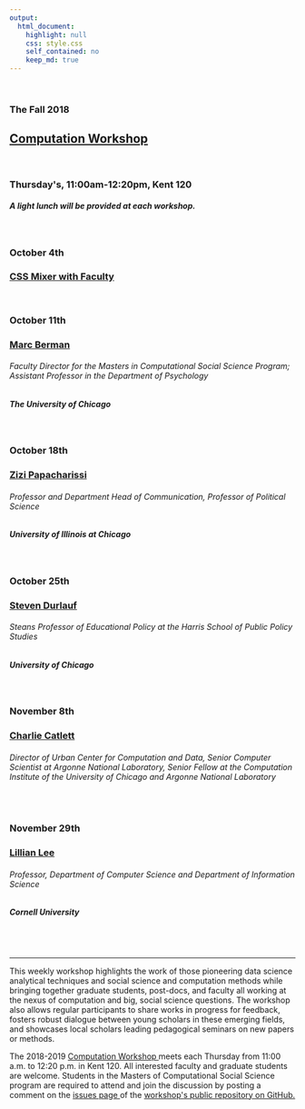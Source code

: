 ```yaml
---
output:
  html_document:
    highlight: null
    css: style.css
    self_contained: no
    keep_md: true
---
```






<br>

<h3 class=pfblock-header> The Fall 2018 </h3>
<h2 class=pfblock-header4> <a href="https://macss.uchicago.edu/content/computation-workshop"> Computation Workshop </a> </h2>
<br>
<h3 class=pfblock-header3> Thursday's, 11:00am-12:20pm, Kent 120 </h3>
<h5 class=pfblock-header3>A light lunch will be provided at each workshop.</h5>
<br>


<h3 class=pfblock-header4> October 4th </h3>
<h3 class=pfblock-header4><a href="https://macss.uchicago.edu/content/meet-our-faculty-staff"> CSS Mixer with Faculty </a> </h3>
<br>

<h3 class=pfblock-header4> October 11th </h3>
<h3 class=pfblock-header4><a href="https://macss.uchicago.edu/directory/marc-berman"> Marc Berman </a> </h3>
<h6 class=pfblock-header4>Faculty Director for the Masters in Computational Social Science Program; Assistant Professor in the Department of Psychology</h6>
<h5 class=pfblock-header4>The University of Chicago</h5>
<br>

<h3 class=pfblock-header4> October 18th </h3>
<h3 class=pfblock-header4><a href="https://zizi.people.uic.edu/Site/ziziweb.html"> Zizi Papacharissi </a> </h3>
<h6 class=pfblock-header4>Professor and Department Head of Communication, Professor of Political Science</h6>
<h5 class=pfblock-header4>University of Illinois at Chicago</h5>
<br>


<h3 class=pfblock-header4> October 25th </h3>
<h3 class=pfblock-header4><a href="http://home.uchicago.edu/sdurlauf/index.html"> Steven Durlauf </a> </h3>
<h6 class=pfblock-header4>Steans Professor of Educational Policy at the Harris School of Public Policy Studies</h6>
<h5 class=pfblock-header4>University of Chicago</h5>
<br>


<h3 class=pfblock-header4>November 8th </h3>
<h3 class=pfblock-header4><a href="https://www.ci.uchicago.edu/profile/165"> Charlie Catlett </a> </h3>
<h6 class=pfblock-header4>Director of Urban Center for Computation and Data, Senior Computer Scientist at Argonne National Laboratory, Senior Fellow at the Computation Institute of the University of Chicago and Argonne National Laboratory</h6>
<br>


<h3 class=pfblock-header4>November 29th </h3>
<h3 class=pfblock-header4><a href="http://www.cs.cornell.edu/home/llee/"> Lillian Lee </a> </h3>
<h6 class=pfblock-header4>Professor, Department of Computer Science and Department of Information Science</h6>
<h5 class=pfblock-header4>Cornell University</h5>
<br>


<br>

---

<p class=footertext2> This weekly workshop highlights the work of those pioneering data science analytical techniques and social science and computation methods while bringing together graduate students, post-docs, and faculty all working at the nexus of computation and big, social science questions. The workshop also allows regular participants to share works in progress for feedback, fosters robust dialogue between young scholars in these emerging fields, and showcases local scholars leading pedagogical seminars on new papers or methods. </p>

<p class=footertext2> The 2018-2019 <a href="https://macss.uchicago.edu/content/computation-workshop"> Computation Workshop </a> meets each Thursday from 11:00 a.m. to 12:20 p.m. in Kent 120. All interested faculty and graduate students are welcome. Students in the Masters of Computational Social Science program are required to attend and join the discussion by posting a comment on the <a href="https://github.com/uchicago-computation-workshop/README"> issues page </a> of the <a href="https://github.com/uchicago-computation-workshop"> workshop's public repository on GitHub.</a></p>
